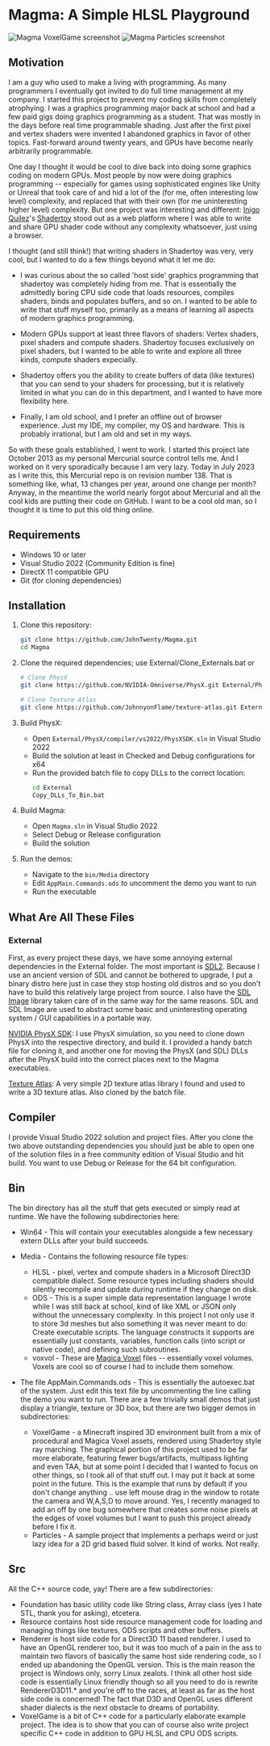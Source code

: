 # Magma: A Simple HLSL Playground
![Magma VoxelGame screenshot](Magma.png)
![Magma Particles screenshot](Magma2.png)

## Motivation
I am a guy who used to make a living with programming.  As many programmers I eventually got invited to do full time management at my company.  I started this project to prevent my coding skills from completely atrophying.  I was a graphics programming major back at school and had a few paid gigs doing graphics programming as a student.  That was mostly in the days before real time programmable shading.  Just after the first pixel and vertex shaders were invented I abandoned graphics in favor of other topics.  Fast-forward around twenty years, and GPUs have become nearly arbitrarily programmable.  

One day I thought it would be cool to dive back into doing some graphics coding on modern GPUs.  Most people by now were doing graphics programming -- especially for games using sophisticated engines like Unity or Unreal that took care of and hid a lot of the (for me, often interesting low level) complexity, and replaced that with their own (for me uninteresting higher level) complexity.  But one project was interesting and different: [Inigo Quilez](https://iquilezles.org/)'s [Shadertoy](https://www.shadertoy.com/) stood out as a web platform where I was able to write and share GPU shader code without any complexity whatsoever, just using a browser.  

I thought (and still think!) that writing shaders in Shadertoy was very, very cool, but I wanted to do a few things beyond what it let me do: 

* I was curious about the so called 'host side' graphics programming that shadertoy was completely hiding from me.  That is essentially the admittedly boring CPU side code that loads resources, compiles shaders, binds and populates buffers, and so on.  I wanted to be able to write that stuff myself too, primarily as a means of learning all aspects of modern graphics programming.

* Modern GPUs support at least three flavors of shaders: Vertex shaders, pixel shaders and compute shaders.  Shadertoy focuses exclusively on pixel shaders, but I wanted to be able to write and explore all three kinds, compute shaders expecially.

* Shadertoy offers you the ability to create buffers of data (like textures) that you can send to your shaders for processing, but it is relatively limited in what you can do in this department, and I wanted to have more flexibility here.

* Finally, I am old school, and I prefer an offline out of browser experience.  Just my IDE, my compiler, my OS and hardware.  This is probably irrational, but I am old and set in my ways.

So with these goals established, I went to work.  I started this project late October 2013 as my personal Mercurial source control tells me.  And I worked on it very sporadically because I am very lazy.  Today in July 2023 as I write this, this Mercurial repo is on revision number 138.  That is something like, what, 13 changes per year, around one change per month?  Anyway, in the meantime the world nearly forgot about Mercurial and all the cool kids are putting their code on GitHub.  I want to be a cool old man, so I thought it is time to put this old thing online.  

## Requirements
- Windows 10 or later
- Visual Studio 2022 (Community Edition is fine)
- DirectX 11 compatible GPU
- Git (for cloning dependencies)

## Installation
1. Clone this repository:
   ```bash
   git clone https://github.com/JohnTwenty/Magma.git
   cd Magma
   ```

2. Clone the required dependencies; use External/Clone_Externals.bat or
   ```bash
   # Clone PhysX
   git clone https://github.com/NVIDIA-Omniverse/PhysX.git External/PhysX
   
   # Clone Texture Atlas
   git clone https://github.com/JohnnyonFlame/texture-atlas.git External/texture-atlas
   ```

3. Build PhysX:
   - Open `External/PhysX/compiler/vs2022/PhysXSDK.sln` in Visual Studio 2022
   - Build the solution at least in Checked and Debug configurations for x64
   - Run the provided batch file to copy DLLs to the correct location:
     ```bash
     cd External
     Copy_DLLs_To_Bin.bat
     ```

4. Build Magma:
   - Open `Magma.sln` in Visual Studio 2022
   - Select Debug or Release configuration
   - Build the solution

5. Run the demos:
   - Navigate to the `bin/Media` directory
   - Edit `AppMain.Commands.ods` to uncomment the demo you want to run
   - Run the executable

## What Are All These Files
### External 
First, as every project these days, we have some annoying external dependencies in the External folder.  The most important is [SDL2](https://github.com/libsdl-org/SDL/tree/SDL2).  Because I use an ancient version of SDL and cannot be bothered to upgrade, I put a binary distro here just in case they stop hosting old distros and so you don't have to build this relatively large project from source.  I also have the [SDL Image](https://github.com/libsdl-org/SDL_image) library taken care of in the same way for the same reasons.  SDL and SDL Image are used to abstract some basic and uninteresting operating system / GUI capabilities in a portable way.

[NVIDIA PhysX SDK](https://github.com/NVIDIA-Omniverse/PhysX.git): I use PhysX simulation, so you need to clone down PhysX into the respective directory, and build it.  I provided a handy batch file for cloning it, and another one for moving the PhysX (and SDL) DLLs after the PhysX build into the correct places next to the Magma executables.

[Texture Atlas](https://github.com/JohnnyonFlame/texture-atlas.git): A very simple 2D texture atlas library I found and used to write a 3D texture atlas.  Also cloned by the batch file.

## Compiler
I provide Visual Studio 2022 solution and project files.  After you clone the two above outstanding dependencies you should just be able to open one of the solution files in a free community edition of Visual Studio and hit build.  You want to use Debug or Release for the 64 bit configuration.

## Bin
The bin directory has all the stuff that gets executed or simply read at runtime.  We have the following subdirectories here:

* Win64 - This will contain your executables alongside a few necessary extern DLLs after your build succeeds.
* Media - Contains the following resource file types: 

  * HLSL - pixel, vertex and compute shaders in a Microsoft Direct3D compatible dialect.  Some resource types including shaders should silently recompile and update during runtime if they change on disk.
  * ODS - This is a super simple data representation language I wrote while I was still back at school, kind of like XML or JSON only without the unnecessary complexity.  In this project I not only use it to store 3d meshes but also something it was never meant to do: Create executable scripts.  The language constructs it supports are essentially just constants, variables, function calls (into script or native code), and defining such subroutines.
  * voxvol - These are [Magica Voxel](https://ephtracy.github.io/) files -- essentially voxel volumes.  Voxels are cool so of course I had to include them somehow.

* The file AppMain.Commands.ods - This is essentially the autoexec.bat of the system.  Just edit this text file by uncommenting the line calling the demo you want to run.  There are a few trivially small demos that just display a triangle, texture or 3D box, but there are two bigger demos in subdirectories:
  * VoxelGame - a Minecraft inspired 3D environment built from a mix of procedural and Magica Voxel assets, rendered using Shadertoy style ray marching.  The graphical portion of this project used to be far more elaborate, featuring fewer bugs/artifacts, multipass lighting and even TAA, but at some point I decided that I wanted to focus on other things, so I took all of that stuff out.  I may put it back at some point in the future.  This is the example that runs by default if you don't change anything .. use left mouse drag in the window to rotate the camera and W,A,S,D to move around.  Yes, I recently managed to add an off by one bug somewhere that creates some noise pixels at the edges of voxel volumes but I want to push this project already before I fix it.
  * Particles - A sample project that implements a perhaps weird or just lazy idea for a 2D grid based fluid solver.  It kind of works.  Not really.

## Src
All the C++ source code, yay!  There are a few subdirectories: 

* Foundation has basic utility code like String class, Array class (yes I hate STL, thank you for asking), etcetera.
* Resource contains host side resource management code for loading and managing things like textures, ODS scripts and other buffers.
* Renderer is host side code for a Direct3D 11 based renderer.  I used to have an OpenGL renderer too, but it was too much of a pain in the ass to maintain two flavors of basically the same host side rendering code, so I ended up abandoning the OpenGL version.  This is the main reason the project is Windows only, sorry Linux zealots.  I think all other host side code is essentially Linux friendly though so all you need to do is rewrite RendererD3D11.* and you're off to the races, at least as far as the host side code is concerned!  The fact that D3D and OpenGL uses different shader dialects is the next obstacle to dreams of portability.
* VoxelGame is a bit of C++ code for a particularly elaborate example project.  The idea is to show that you can of course also write project specific C++ code in addition to GPU HLSL and CPU ODS scripts.
